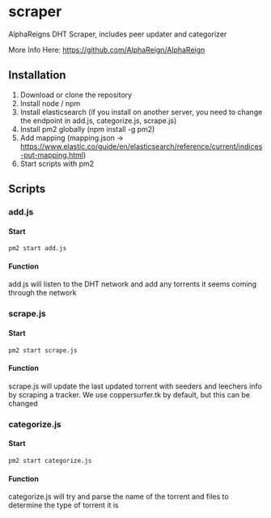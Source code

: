 # scraper
AlphaReigns DHT Scraper, includes peer updater and categorizer

More Info Here: https://github.com/AlphaReign/AlphaReign


## Installation

1. Download or clone the repository
2. Install node / npm
3. Install elasticsearch (if you install on another server, you need to change the endpoint in add.js, categorize.js, scrape.js)
4. Install pm2 globally (npm install -g pm2)
5. Add mapping (mapping.json -> https://www.elastic.co/guide/en/elasticsearch/reference/current/indices-put-mapping.html)
6. Start scripts with pm2

## Scripts

### add.js

#### Start

    pm2 start add.js

#### Function

add.js will listen to the DHT network and add any torrents it seems coming through the network

### scrape.js

#### Start

    pm2 start scrape.js

#### Function

scrape.js will update the last updated torrent with seeders and leechers info by scraping a tracker.  We use coppersurfer.tk by default, but this can be changed

### categorize.js

#### Start

    pm2 start categorize.js

#### Function

categorize.js will try and parse the name of the torrent and files to determine the type of torrent it is
